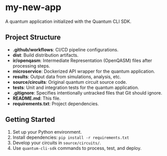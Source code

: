 # my-new-app

A quantum application initialized with the Quantum CLI SDK.

## Project Structure

- **.github/workflows**: CI/CD pipeline configurations.
- **dist**: Build distribution artifacts.
- **ir/openqasm**: Intermediate Representation (OpenQASM) files after processing steps.
- **microservice**: Dockerized API wrapper for the quantum application.
- **results**: Output data from simulations, analysis, etc.
- **source/circuits**: Original quantum circuit source code.
- **tests**: Unit and integration tests for the quantum application.
- **.gitignore**: Specifies intentionally untracked files that Git should ignore.
- **README.md**: This file.
- **requirements.txt**: Project dependencies.

## Getting Started

1.  Set up your Python environment.
2.  Install dependencies: `pip install -r requirements.txt`
3.  Develop your circuits in `source/circuits/`.
4.  Use `quantum-cli-sdk` commands to process, test, and deploy.
